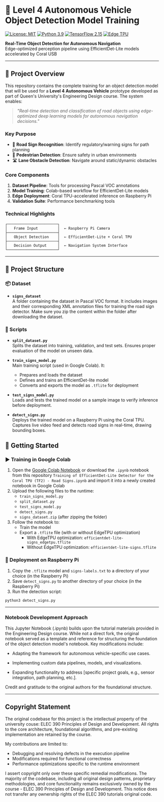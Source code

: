 # 🚗 Level 4 Autonomous Vehicle Object Detection Model Training
[![License: MIT](https://img.shields.io/badge/License-MIT-yellow.svg)](https://opensource.org/licenses/MIT)
[![Python 3.9](https://img.shields.io/badge/Python-3.9-3776AB.svg)](https://www.python.org/)
[![TensorFlow 2.15](https://img.shields.io/badge/TensorFlow-2.15-FF6F00.svg)](https://www.tensorflow.org/)
[![Edge TPU](https://img.shields.io/badge/Coral%20Edge%20TPU-Supported-success.svg)](https://coral.ai/)

**Real-Time Object Detection for Autonomous Navigation**  
Edge-optimized perception pipeline using EfficientDet-Lite models accelerated by Coral USB

---

## 🌟 Project Overview

This repository contains the complete training for an object detection model that will be used for a **Level 4 Autonomous Vehicle** prototype developed as part of Queen's University's Engineering Design course. The system enables:

> *"Real-time detection and classification of road objects using edge-optimized deep learning models for autonomous navigation decisions."*

### Key Purpose
- 🚦 **Road Sign Recognition**: Identify regulatory/warning signs for path planning
- 🚸 **Pedestrian Detection**: Ensure safety in urban environments
- 🛣️ **Lane Obstacle Detection**: Navigate around static/dynamic obstacles

### Core Components
1. **Dataset Pipeline**: Tools for processing Pascal VOC annotations
2. **Model Training**: Colab-based workflow for EfficientDet-Lite models
3. **Edge Deployment**: Coral TPU-accelerated inference on Raspberry Pi
4. **Validation Suite**: Performance benchmarking tools

### Technical Highlights
```plaintext
┌───────────────────────┐
│   Frame Input         │  ← Raspberry Pi Camera
├───────────────────────┤
│   Object Detection    │  ← EfficientDet-Lite + Coral TPU
├───────────────────────┤
│   Decision Output     │  ← Navigation System Interface
└───────────────────────┘

```
---
## 📁 Project Structure

### 📦 Dataset

- **`signs_dataset`**  
  A folder containing the dataset in Pascal VOC format. It includes images and their corresponding XML annotation files for training the road sign detector. Make sure you zip the content within the folder after downloading the dataset.

### 🧪 Scripts

- **`split_dataset.py`**  
  Splits the dataset into training, validation, and test sets. Ensures proper evaluation of the model on unseen data.

- **`train_signs_model.py`**  
  Main training script (used in Google Colab). It:
  - Prepares and loads the dataset
  - Defines and trains an EfficientDet-lite model
  - Converts and exports the model as `.tflite` for deployment

- **`test_signs_model.py`**  
  Loads and tests the trained model on a sample image to verify inference before deployment.

- **`detect_signs.py`**  
  Deploys the trained model on a Raspberry Pi using the Coral TPU. Captures live video feed and detects road signs in real-time, drawing bounding boxes.

## 🚀 Getting Started

### ▶️ Training in Google Colab


1. Open the [Google Colab Notebook](https://colab.research.google.com/drive/1Kx320hERKWzCzEK7I96HtujaYpVlPO9D) or download the `.ipynb` notebook from this repository `Training of EfficientDet-Lite Detector for the Coral TPU (TF2) - Road Signs.ipynb` and import it into a newly created notebook in Google Colab
3. Upload the following files to the runtime:
   - `train_signs_model.py`
   - `split_dataset.py`
   -  `test_signs_model.py`
   -  `detect_signs.py`
   - `signs_dataset.zip` (after zipping the folder)
4. Follow the notebook to:
   - Train the model
   - Export a `.tflite` file (with or without EdgeTPU optimization)
      - With EdgeTPU optimization: `efficientdet-lite-signs_edgetpu.tflite`
      - Without EdgeTPU optimization: `efficientdet-lite-signs.tflite`
### 🤖 Deployment on Raspberry Pi

1. Copy the `.tflite` model and `signs-labels.txt` to a directory of your choice (in the Raspberry Pi)
2. Save `detect_signs.py` to another directory of your choice (in the Raspberry Pi)
3. Run the detection script:
```bash
python3 detect_signs.py
```


---

### Notebook Development Approach

This Jupyter Notebook (.ipynb) builds upon the tutorial materials provided in the Engineering Design course. While not a direct fork, the original notebook served as a template and reference for structuring the foundation of the object detection model's notebook. Key modifications include:

- Adapting the framework for autonomous vehicle-specific use cases.

- Implementing custom data pipelines, models, and visualizations.

- Expanding functionality to address [specific project goals, e.g., sensor integration, path planning, etc.].


Credit and gratitude to the original authors for the foundational structure.

---

## Copyright Statement
The original codebase for this project is the intellectual property of the university couse: ELEC 390 Principles of Design and Development. All rights to the core architecture, foundational algorithms, and pre-existing implementation are retained by the course.

My contributions are limited to:
- Debugging and resolving defects in the execution pipeline
- Modifications required for functional correctness
- Performance optimizations specific to the runtime environment

I assert copyright only over these specific remedial modifications. The majority of the codebase, including all original design patterns, proprietary methodologies, and core functionality remains exclusively owned by the course - ELEC 390 Principles of Design and Development. This notice does not transfer any ownership rights of the ELEC 390 tutorials original code.
